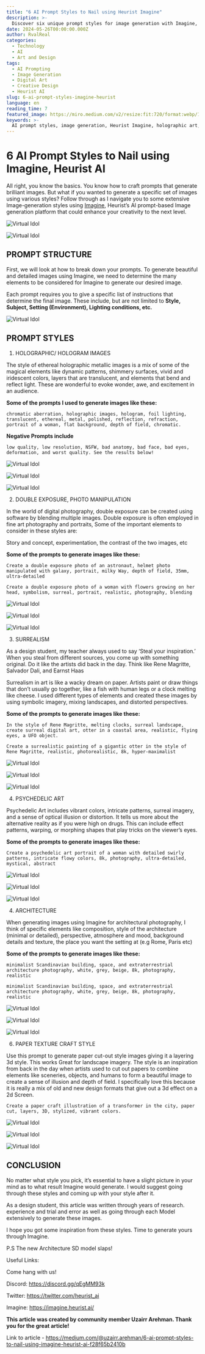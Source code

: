 ```yaml
---
title: "6 AI Prompt Styles to Nail using Heurist Imagine"
description: >-
  Discover six unique prompt styles for image generation with Imagine, Heurist AI's platform, from holographic and surrealist art to architectural photography, designed to inspire and elevate your creative process.
date: 2024-05-26T00:00:00.000Z
author: RvalReal
categories:
  - Technology
  - AI
  - Art and Design
tags:
  - AI Prompting
  - Image Generation
  - Digital Art
  - Creative Design
  - Heurist AI
slug: 6-ai-prompt-styles-imagine-heurist
language: en
reading_time: 7
featured_image: https://miro.medium.com/v2/resize:fit:720/format:webp/1*dK4FpLdLlS6uA3VDELWuPg.png
keywords: >-
  AI prompt styles, image generation, Heurist Imagine, holographic art, double exposure, surrealism, psychedelic art, architecture, paper texture, design AI
---
```


# 6 AI Prompt Styles to Nail using Imagine, Heurist AI

All right, you know the basics. You know how to craft prompts that generate brilliant images. But what if you wanted to generate a specific set of images using various styles? Follow through as I navigate you to some extensive Image-generation styles using [Imagine](https://imagine.heurist.ai/), Heurist’s AI prompt-based Image generation platform that could enhance your creativity to the next level.

![Virtual Idol](https://miro.medium.com/v2/resize:fit:720/format:webp/1*dK4FpLdLlS6uA3VDELWuPg.png)

![Virtual Idol](https://youtu.be/NupRnCM5twY)

## PROMPT STRUCTURE

First, we will look at how to break down your prompts. To generate beautiful and detailed images using Imagine, we need to determine the many elements to be considered for Imagine to generate our desired image.

Each prompt requires you to give a specific list of instructions that determine the final image. These include, but are not limited to **Style, Subject, Setting (Environment), Lighting conditions, etc.**

![Virtual Idol](https://miro.medium.com/v2/resize:fit:720/format:webp/1*mPF5rKGt9ywdVD5CeK7auA.png)

## PROMPT STYLES

1. HOLOGRAPHIC/ HOLOGRAM IMAGES

The style of ethereal holographic metallic images is a mix of some of the magical elements like dynamic patterns, shimmery surfaces, vivid and iridescent colors, layers that are translucent, and elements that bend and reflect light. These are wonderful to evoke wonder, awe, and excitement in an audience.

**Some of the prompts I used to generate images like these:**

`chromatic aberration, holographic images, hologram, foil lighting, translucent, ethereal, metal, polished, reflection, refraction, portrait of a woman, flat background, depth of field, chromatic.`

**Negative Prompts include**

`low quality, low resolution, NSFW, bad anatomy, bad face, bad eyes, deformation, and worst quality. See the results below!`

![Virtual Idol](https://miro.medium.com/v2/resize:fit:640/format:webp/1*5cKqcKoKHaSJ1cuF7buxxA.png)

![Virtual Idol](https://miro.medium.com/v2/resize:fit:640/format:webp/1*jDtPqpaEvFzcGq8yHc6ErA.png)

![Virtual Idol](https://miro.medium.com/v2/resize:fit:640/format:webp/1*JGyKjzdyi5MdY6Wm8cPWdg.png)

2. DOUBLE EXPOSURE, PHOTO MANIPULATION

In the world of digital photography, double exposure can be created using software by blending multiple images. Double exposure is often employed in fine art photography and portraits, Some of the important elements to consider in these styles are:

Story and concept, experimentation, the contrast of the two images, etc

**Some of the prompts to generate images like these:**

`Create a double exposure photo of an astronaut, helmet photo manipulated with galaxy, portrait, milky Way, depth of field, 35mm, ultra-detailed`

`Create a double exposure photo of a woman with flowers growing on her head, symbolism, surreal, portrait, realistic, photography, blending`

![Virtual Idol](https://miro.medium.com/v2/resize:fit:640/format:webp/1*WzkvtH7_4XI2p3jTwWoZ-w.png)

![Virtual Idol](https://miro.medium.com/v2/resize:fit:640/format:webp/1*WxVXYxC2nm7TB5Iypa_mrg.png)

![Virtual Idol](https://miro.medium.com/v2/resize:fit:640/format:webp/1*094GxhJ-sV0pMdmer7Nu0A.png)

3. SURREALISM

As a design student, my teacher always used to say ‘Steal your inspiration.’ When you steal from different sources, you come up with something original. Do it like the artists did back in the day. Think like Rene Magritte, Salvador Dali, and Earnst Haas

Surrealism in art is like a wacky dream on paper. Artists paint or draw things that don’t usually go together, like a fish with human legs or a clock melting like cheese. I used different types of elements and created these images by using symbolic imagery, mixing landscapes, and distorted perspectives.

**Some of the prompts to generate images like these:**

`In the style of Rene Magritte, melting clocks, surreal landscape, create surreal digital art, otter in a coastal area, realistic, flying eyes, a UFO object.`

`Create a surrealistic painting of a gigantic otter in the style of Rene Magritte, realistic, photorealistic, 8k, hyper-maximalist`

![Virtual Idol](https://miro.medium.com/v2/resize:fit:640/format:webp/1*zUwswg8zz7mdoO80yr4Icw.png)

![Virtual Idol](https://miro.medium.com/v2/resize:fit:640/format:webp/1*V-1ysz_M6FGxuvwzkWVWrw.png)

![Virtual Idol](https://miro.medium.com/v2/resize:fit:640/format:webp/1*sOEX2bl0RVawnW2zvXGtNQ.png)

4. PSYCHEDELIC ART

Psychedelic Art includes vibrant colors, intricate patterns, surreal imagery, and a sense of optical illusion or distortion. It tells us more about the alternative reality as if you were high on drugs. This can include effect patterns, warping, or morphing shapes that play tricks on the viewer’s eyes.

**Some of the prompts to generate images like these:**

`Create a psychedelic art portrait of a woman with detailed swirly patterns, intricate flowy colors, 8k, photography, ultra-detailed, mystical, abstract`

![Virtual Idol](https://miro.medium.com/v2/resize:fit:640/format:webp/1*XLot1908iibcs7EffiO5Og.png)

![Virtual Idol](https://miro.medium.com/v2/resize:fit:640/format:webp/1*hiVfFi66B0wJE5AQ99jjXw.png)

![Virtual Idol](https://miro.medium.com/v2/resize:fit:640/format:webp/1*8kzFvpcF4aeihKm-LSeJDQ.png)

4. ARCHITECTURE

When generating images using Imagine for architectural photography, I think of specific elements like composition, style of the architecture (minimal or detailed), perspective, atmosphere and mood, background details and texture, the place you want the setting at (e.g Rome, Paris etc)

**Some of the prompts to generate images like these:**

`minimalist Scandinavian building, space, and extraterrestrial architecture photography, white, grey, beige, 8k, photography, realistic`

`minimalist Scandinavian building, space, and extraterrestrial architecture photography, white, grey, beige, 8k, photography, realistic`

![Virtual Idol](https://miro.medium.com/v2/resize:fit:640/format:webp/1*1gRDWkA7Kgv_f34kB2Feuw.png)

![Virtual Idol](https://miro.medium.com/v2/resize:fit:640/format:webp/1*gsw2NpWsvl-CuJ7vVY0tBA.png)

![Virtual Idol](https://miro.medium.com/v2/resize:fit:640/format:webp/1*GeG7J-rlPVIfu5mfKF3b8A.png)

6. PAPER TEXTURE CRAFT STYLE

Use this prompt to generate paper cut-out style images giving it a layering 3d style. This works Great for landscape imagery. The style is an inspiration from back in the day when artists used to cut out papers to combine elements like sceneries, objects, and humans to form a beautiful image to create a sense of illusion and depth of field. I specifically love this because it is really a mix of old and new design formats that give out a 3d effect on a 2d Screen.

`Create a paper craft illustration of a transformer in the city, paper cut, layers, 3D, stylized, vibrant colors.`

![Virtual Idol](https://miro.medium.com/v2/resize:fit:640/format:webp/1*K6IFIUAJ6D3h6TJiYI1QZw.png)

![Virtual Idol](https://miro.medium.com/v2/resize:fit:640/format:webp/1*s_m0GdPyXjIBmq9vzVzvTQ.png)

![Virtual Idol](https://miro.medium.com/v2/resize:fit:640/format:webp/1*GuvsmsHgrPtLZOWZoZMciw.png)

## CONCLUSION

No matter what style you pick, it’s essential to have a slight picture in your mind as to what result Imagine would generate. I would suggest going through these styles and coming up with your style after it.

As a design student, this article was written through years of research. experience and trial and error as well as going through each Model extensively to generate these images.

I hope you got some inspiration from these styles. Time to generate yours through Imagine.

P.S The new Architecture SD model slaps!

Useful Links:

Come hang with us!

Discord: <https://discord.gg/qEgMM93k>

Twitter: <https://twitter.com/heurist_ai>

Imagine: <https://imagine.heurist.ai/>

**This article was created by community member Uzairr Arehman. Thank you for the great article!**

Link to article - <https://medium.com/@uzairr.arehman/6-ai-prompt-styles-to-nail-using-imagine-heurist-ai-f28f65b2410b>
